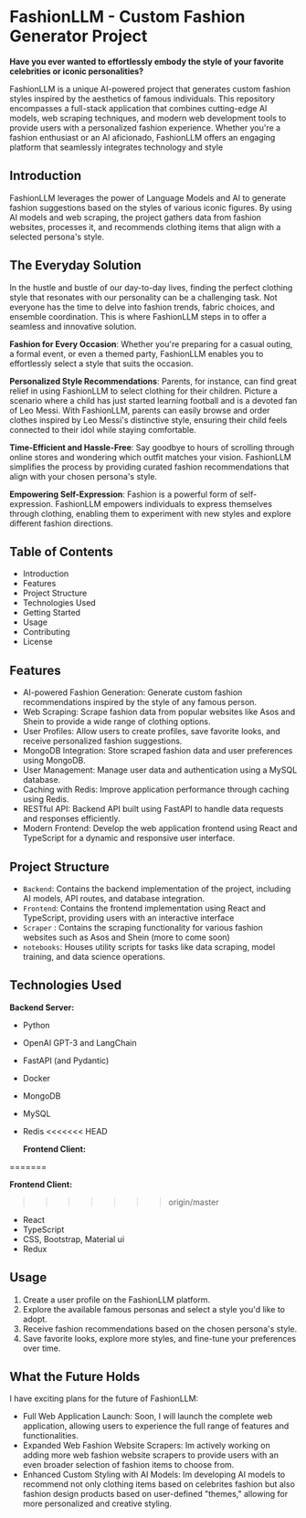 # FashionLLM - Custom Fashion Generator Project

**Have you ever wanted to effortlessly embody the style of your favorite celebrities or iconic personalities?**

FashionLLM is a unique AI-powered project that generates custom fashion styles inspired by the aesthetics of famous individuals. This repository encompasses a full-stack application that combines cutting-edge AI models, web scraping techniques, and modern web development tools to provide users with a personalized fashion experience. Whether you're a fashion enthusiast or an AI aficionado, FashionLLM offers an engaging platform that seamlessly integrates technology and style

## Introduction

FashionLLM leverages the power of Language Models and AI to generate fashion suggestions based on the styles of various iconic figures. By using AI models and web scraping, the project gathers data from fashion websites, processes it, and recommends clothing items that align with a selected persona's style.

## The Everyday Solution

In the hustle and bustle of our day-to-day lives, finding the perfect clothing style that resonates with our personality can be a challenging task. Not everyone has the time to delve into fashion trends, fabric choices, and ensemble coordination. This is where FashionLLM steps in to offer a seamless and innovative solution.

**Fashion for Every Occasion**: Whether you're preparing for a casual outing, a formal event, or even a themed party, FashionLLM enables you to effortlessly select a style that suits the occasion.

**Personalized Style Recommendations**: Parents, for instance, can find great relief in using FashionLLM to select clothing for their children. Picture a scenario where a child has just started learning football and is a devoted fan of Leo Messi. With FashionLLM, parents can easily browse and order clothes inspired by Leo Messi's distinctive style, ensuring their child feels connected to their idol while staying comfortable.

**Time-Efficient and Hassle-Free**: Say goodbye to hours of scrolling through online stores and wondering which outfit matches your vision. FashionLLM simplifies the process by providing curated fashion recommendations that align with your chosen persona's style.

**Empowering Self-Expression**: Fashion is a powerful form of self-expression. FashionLLM empowers individuals to express themselves through clothing, enabling them to experiment with new styles and explore different fashion directions.

## Table of Contents

- Introduction
- Features
- Project Structure
- Technologies Used
- Getting Started
- Usage
- Contributing
- License

## Features

- AI-powered Fashion Generation: Generate custom fashion recommendations inspired by the style of any famous person.
- Web Scraping: Scrape fashion data from popular websites like Asos and Shein to provide a wide range of clothing options.
- User Profiles: Allow users to create profiles, save favorite looks, and receive personalized fashion suggestions.
- MongoDB Integration: Store scraped fashion data and user preferences using MongoDB.
- User Management: Manage user data and authentication using a MySQL database.
- Caching with Redis: Improve application performance through caching using Redis.
- RESTful API: Backend API built using FastAPI to handle data requests and responses efficiently.
- Modern Frontend: Develop the web application frontend using React and TypeScript for a dynamic and responsive user interface.

## Project Structure

- `Backend`: Contains the backend implementation of the project, including AI models, API routes, and database integration.
- `Frontend`: Contains the frontend implementation using React and TypeScript, providing users with an interactive interface
- `Scraper` : Contains the scraping functionality for various fashion websites such as Asos and Shein (more to come soon)
- `notebooks`: Houses utility scripts for tasks like data scraping, model training, and data science operations.

## Technologies Used

**Backend Server:**

- Python
- OpenAI GPT-3 and LangChain
- FastAPI (and Pydantic)
- Docker
- MongoDB
- MySQL
- Redis
<<<<<<< HEAD

  **Frontend Client:**

=======
  
**Frontend Client:**
>>>>>>> origin/master
- React
- TypeScript
- CSS, Bootstrap, Material ui
- Redux

## Usage

1. Create a user profile on the FashionLLM platform.
2. Explore the available famous personas and select a style you'd like to adopt.
3. Receive fashion recommendations based on the chosen persona's style.
4. Save favorite looks, explore more styles, and fine-tune your preferences over time.

## What the Future Holds

I have exciting plans for the future of FashionLLM:

- Full Web Application Launch: Soon, I will launch the complete web application, allowing users to experience the full range of features and functionalities.
- Expanded Web Fashion Website Scrapers: Im actively working on adding more web fashion website scrapers to provide users with an even broader selection of fashion items to choose from.
- Enhanced Custom Styling with AI Models: Im developing AI models to recommend not only clothing items based on celebrites fashion but also fashion design products based on user-defined "themes," allowing for more personalized and creative styling.
